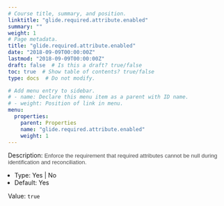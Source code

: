 ```yaml
---
# Course title, summary, and position.
linktitle: "glide.required.attribute.enabled"
summary: ""
weight: 1
# Page metadata.
title: "glide.required.attribute.enabled"
date: "2018-09-09T00:00:00Z"
lastmod: "2018-09-09T00:00:00Z"
draft: false  # Is this a draft? true/false
toc: true  # Show table of contents? true/false
type: docs  # Do not modify.

# Add menu entry to sidebar.
# - name: Declare this menu item as a parent with ID name.
# - weight: Position of link in menu.
menu:
  properties:
    parent: Properties
    name: "glide.required.attribute.enabled"
    weight: 1
---
```


Description: <span style = 'font-family: Arial; font-size: 13px; color: #4a4a4a;'>Enforce the requirement that required attributes cannot be null during identification and reconciliation.<ul style='margin: 0px; padding-left:15px;'><li>Type: Yes | No</li><li>Default: Yes</li></ul></span>


Value: `true`